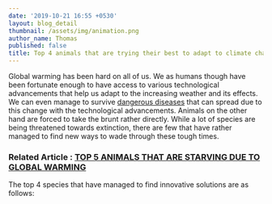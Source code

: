 ```yaml
---
date: '2019-10-21 16:55 +0530'
layout: blog_detail
thumbnail: /assets/img/animation.png
author_name: Thomas
published: false
title: Top 4 animals that are trying their best to adapt to climate change
---
```


Global warming has been hard on all of us. We as humans though have been fortunate enough to have access to various technological advancements that help us adapt to the increasing weather and its effects. We can even manage to survive [dangerous diseases](https://www.toknowisgood.com/2019/08/10/top-4-diseases-that-are-on-the-rise-due-to-global-warming.html) that can spread due to this change with the technological advancements. Animals on the other hand are forced to take the brunt rather directly. While a lot of species are being threatened towards extinction, there are few that have rather managed to find new ways to wade through these tough times. 

### Related Article : [TOP 5 ANIMALS THAT ARE STARVING DUE TO GLOBAL WARMING](https://www.toknowisgood.com/2019/10/21/top-5-animals-that-are-starving-due-to-global-warming.html)

The top 4 species that have managed to find innovative solutions are as follows:


